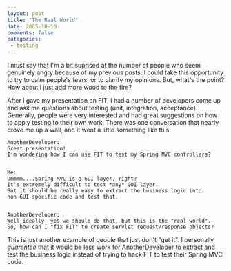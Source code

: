 ```yaml
---
layout: post
title: "The Real World"
date: 2005-10-10
comments: false
categories:
 - testing
---
```


I must say that I'm a bit suprised at the number of people who seem genuinely angry because of my previous posts. I could take this opportunity to try to calm people's fears, or to clarify my opinions. But, what's the point? How about I just add more wood to the fire?



After I gave my presentation on FIT, I had a number of developers come up and ask me questions about testing (unit, integration, acceptance). Generally, people were very interested and had great suggestions on how to apply testing to their own work. There was one conversation that nearly drove me up a wall, and it went a little something like this:



```
AnotherDeveloper:
Great presentation!
I'm wondering how I can use FIT to test my Spring MVC controllers?


Me:
Ummmm....Spring MVC is a GUI layer, right?
It's extremely difficult to test *any* GUI layer.
But it should be really easy to extract the business logic into
non-GUI specific code and test that.


AnotherDeveloper:
Well ideally, yes we should do that, but this is the "real world".
So, how can I "fix FIT" to create servlet request/response objects?
```

This is just another example of people that just don't "get it". I personally *guarentee* that it would be less work for AnotherDeveloper to extract and test the business logic instead of trying to hack FIT to test their Spring MVC code.
